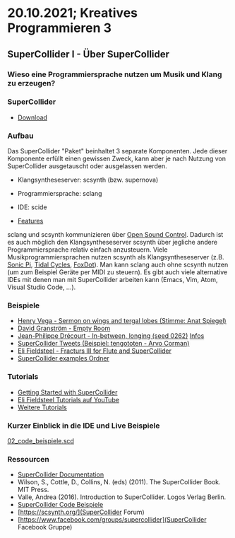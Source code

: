 # 20.10.2021; Kreatives Programmieren 3

## SuperCollider I - Über SuperCollider

### Wieso eine Programmiersprache nutzen um Musik und Klang zu erzeugen?

### SuperCollider

* [Download](https://supercollider.github.io/download)

### Aufbau

Das SuperCollider "Paket" beinhaltet 3 separate Komponenten. Jede dieser Komponente erfüllt einen gewissen Zweck, kann aber je nach Nutzung von SuperCollider ausgetauscht oder ausgelassen werden.

* Klangsyntheseserver: scsynth (bzw. supernova)
* Programmiersprache: sclang
* IDE: scide

* [Features](https://supercollider.github.io/)

sclang und scsynth kommunizieren über [Open Sound Control](http://opensoundcontrol.org/). Dadurch ist es auch möglich den Klangsyntheseserver scsynth über jegliche andere Programmiersprache relativ einfach anzusteuern. Viele Musikprogrammiersprachen nutzen scsynth als Klangsyntheseserver (z.B. [Sonic Pi](https://sonic-pi.net/), [Tidal Cycles](https://tidalcycles.org/), [FoxDot](https://foxdot.org/)). Man kann sclang auch ohne scsynth nutzen (um zum Beispiel Geräte per MIDI zu steuern). Es gibt auch viele alternative IDEs mit denen man mit SuperCollider arbeiten kann (Emacs, Vim, Atom, Visual Studio Code, ...). 

### Beispiele

* [Henry Vega - Sermon on wings and tergal lobes (Stimme: Anat Spiegel)](http://henryvega.net/music/wormsongs.php)
* [David Granström - Empty Room](https://hallowground.bandcamp.com/album/david-granstr-m-empty-room)
* [Jean-Philippe Drécourt - In​-​between, longing (seed 0262)](https://jpdrecourt.bandcamp.com/album/in-between-longing-seed-0262) [Infos](http://drecourt.com/writings/the-code-of-in-between-longing/)
* [SuperCollider Tweets (Beispiel: tengototen - Arvo Corman)](https://soundcloud.com/tengototen/arvo-corman?in=supercollider-showcase/sets/sc-tweets)
* [Eli Fieldsteel - Fracturs III for Flute and SuperCollider](https://www.youtube.com/watch?v=HjsQ8E1DNt0)
* [SuperCollider examples Ordner](https://github.com/supercollider/supercollider/tree/develop/examples)

### Tutorials

* [Getting Started with SuperCollider](https://doc.sccode.org/Tutorials/Getting-Started/00-Getting-Started-With-SC.html)
* [Eli Fieldsteel Tutorials auf YouTube](https://www.youtube.com/c/elifieldsteel/videos)
* [Weitere Tutorials](https://github.com/supercollider/supercollider/wiki/Tutorials)

### Kurzer Einblick in die IDE und Live Beispiele

[02_code_beispiele.scd](02_code_beispiele.scd)

### Ressourcen

* [SuperCollider Documentation](https://doc.sccode.org/)
* Wilson, S., Cottle, D., Collins, N. (eds) (2011). The SuperCollider Book. MIT Press.
* Valle, Andrea (2016). Introduction to SuperCollider. Logos Verlag Berlin.
* [SuperCollider Code Beispiele](https://sccode.org)
* [https://scsynth.org/](SuperCollider Forum)
* [https://www.facebook.com/groups/supercollider](SuperCollider Facebook Gruppe)